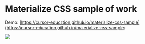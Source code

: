 # Materialize CSS sample of work

Demo: [https://cursor-education.github.io/materialize-css-sample](https://cursor-education.github.io/materialize-css-sample)

![](https://dl.dropboxusercontent.com/spa/3wo62sfm2mbj31o/vjzvo0en.png)